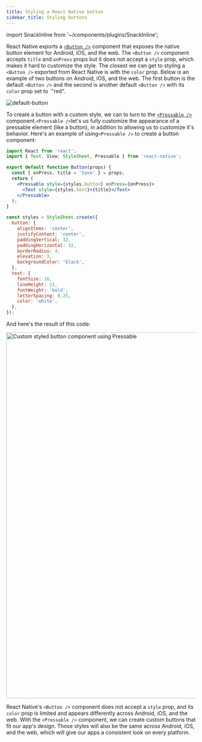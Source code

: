 ```yaml
---
title: Styling a React Native button
sidebar_title: Styling buttons
---
```


import SnackInline from '~/components/plugins/SnackInline';

React Native exports a [`<Button />`](https://reactnative.dev/docs/button) component that exposes the native button element for Android, iOS, and the web. The `<Button />` component accepts `title` and `onPress` props but it does not accept a `style` prop, which makes it hard to customize the style. The closest we can get to styling a `<Button />` exported from React Native is with the `color` prop. Below is an example of two buttons on Android, iOS, and the web. The first button is the default `<Button />` and the second is another default `<Button />` with its `color` prop set to `"red".

![default-button](/static/images/faq-button-style-button.png)

To create a button with a custom style, we can to turn to the [`<Pressable />`](../versions/latest/react-native/pressable/) component.`<Pressable />`let's us fully customize the appearance of a pressable element (like a button), in addition to allowing us to customize it's behavior. Here's an example of using`<Pressable />` to create a button component:

<SnackInline>

<!-- prettier-ignore -->
```jsx
import React from 'react';
import { Text, View, StyleSheet, Pressable } from 'react-native';

export default function Button(props) {
  const { onPress, title = 'Save' } = props;
  return (
    <Pressable style={styles.button} onPress={onPress}>
      <Text style={styles.text}>{title}</Text>
    </Pressable>
  );
}

const styles = StyleSheet.create({
  button: {
    alignItems: 'center',
    justifyContent: 'center',
    paddingVertical: 12,
    paddingHorizontal: 32,
    borderRadius: 4,
    elevation: 3,
    backgroundColor: 'black',
  },
  text: {
    fontSize: 16,
    lineHeight: 21,
    fontWeight: 'bold',
    letterSpacing: 0.25,
    color: 'white',
  },
});
```

</SnackInline>

And here's the result of this code:

<img width="973" src="/static/images/faq-button-style-pressable.png" alt="Custom styled button component using Pressable" />

React Native's `<Button />` component does not accept a `style` prop, and its `color` prop is limited and appears differently across Android, iOS, and the web. With the `<Pressable />` component, we can create custom buttons that fit our app's design. Those styles will also be the same across Android, iOS, and the web, which will give our apps a consistent look on every platform.
